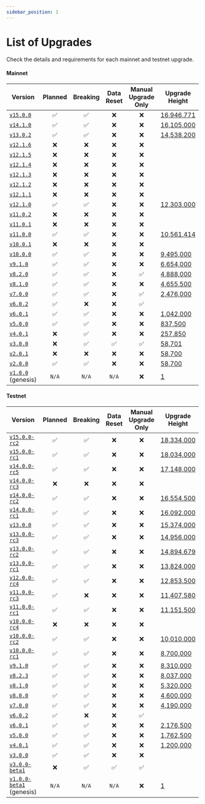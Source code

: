 ```yaml
---
sidebar_position: 1
---
```


# List of Upgrades

Check the details and requirements for each mainnet and testnet upgrade.

#### Mainnet

| Version                                                                  | Planned | Breaking | Data Reset | Manual Upgrade Only | Upgrade Height                                             |
| ------------------------------------------------------------------------ | :-----: | :------: | :--------: | :-----------------: | ---------------------------------------------------------- |
| [`v15.0.0`](https://github.com/evmos/evmos/releases/tag/v15.0.0)         |   ✅    |    ✅    |     ❌     |         ❌          | [16,946,771](https://www.mintscan.io/evmos/blocks/16946771) |
| [`v14.1.0`](https://github.com/evmos/evmos/releases/tag/v14.1.0)         |   ✅    |    ✅    |     ❌     |         ❌          | [16,105,000](https://www.mintscan.io/evmos/blocks/16105000) |
| [`v13.0.2`](https://github.com/evmos/evmos/releases/tag/v13.0.2)         |   ✅    |    ✅    |     ❌     |         ❌          | [14,538,200](https://www.mintscan.io/evmos/blocks/14538200) |
| [`v12.1.6`](https://github.com/evmos/evmos/releases/tag/v12.1.6)         |   ❌    |    ❌    |     ❌     |         ❌          |                                                             |
| [`v12.1.5`](https://github.com/evmos/evmos/releases/tag/v12.1.5)         |   ❌    |    ❌    |     ❌     |         ❌          |                                                             |
| [`v12.1.4`](https://github.com/evmos/evmos/releases/tag/v12.1.4)         |   ❌    |    ❌    |     ❌     |         ❌          |                                                             |
| [`v12.1.3`](https://github.com/evmos/evmos/releases/tag/v12.1.3)         |   ❌    |    ❌    |     ❌     |         ❌          |                                                             |
| [`v12.1.2`](https://github.com/evmos/evmos/releases/tag/v12.1.2)         |   ❌    |    ❌    |     ❌     |         ❌          |                                                             |
| [`v12.1.1`](https://github.com/evmos/evmos/releases/tag/v12.1.1)         |   ❌    |    ❌    |     ❌     |         ❌          |                                                             |
| [`v12.1.0`](https://github.com/evmos/evmos/releases/tag/v12.1.0)         |   ✅    |    ✅    |     ❌     |         ❌          | [12,303,000](https://www.mintscan.io/evmos/blocks/12303000) |
| [`v11.0.2`](https://github.com/evmos/evmos/releases/tag/v11.0.2)         |   ❌    |    ❌    |     ❌     |         ❌          |                                                             |
| [`v11.0.1`](https://github.com/evmos/evmos/releases/tag/v11.0.1)         |   ❌    |    ❌    |     ❌     |         ❌          |                                                             |
| [`v11.0.0`](https://github.com/evmos/evmos/releases/tag/v11.0.0)         |   ✅    |    ✅    |     ❌     |         ❌          | [10,561,414](https://www.mintscan.io/evmos/blocks/10561414) |
| [`v10.0.1`](https://github.com/evmos/evmos/releases/tag/v10.0.1)         |   ❌    |    ❌    |     ❌     |         ❌          |                                                             |
| [`v10.0.0`](https://github.com/evmos/evmos/releases/tag/v10.0.0)         |   ✅    |    ✅    |     ❌     |         ❌          | [9,495,000](https://www.mintscan.io/evmos/blocks/9495000)   |
| [`v9.1.0`](https://github.com/evmos/evmos/releases/tag/v9.1.0)           |   ✅    |    ✅    |     ❌     |         ❌          | [6,654,000](https://www.mintscan.io/evmos/blocks/6654000)   |
| [`v8.2.0`](https://github.com/evmos/evmos/releases/tag/v8.2.0)           |   ✅    |    ✅    |     ❌     |         ✅          | [4,888,000](https://www.mintscan.io/evmos/blocks/4888000)   |
| [`v8.1.0`](https://github.com/evmos/evmos/releases/tag/v8.1.0)           |   ✅    |    ✅    |     ❌     |         ❌          | [4,655,500](https://www.mintscan.io/evmos/blocks/4655500)   |
| [`v7.0.0`](https://github.com/evmos/evmos/releases/tag/v7.0.0)           |   ✅    |    ✅    |     ❌     |         ✅          | [2,476,000](https://www.mintscan.io/evmos/blocks/2476000)   |
| [`v6.0.2`](https://github.com/evmos/evmos/releases/tag/v6.0.2)           |   ✅    |    ❌    |     ❌     |         ✅          |                                                             |
| [`v6.0.1`](https://github.com/evmos/evmos/releases/tag/v6.0.1)           |   ✅    |    ✅    |     ❌     |         ❌          | [1,042,000](https://www.mintscan.io/evmos/blocks/1042000)   |
| [`v5.0.0`](https://github.com/evmos/evmos/releases/tag/v5.0.0)           |   ✅    |    ✅    |     ❌     |         ❌          | [837,500](https://www.mintscan.io/evmos/blocks/837500)      |
| [`v4.0.1`](https://github.com/evmos/evmos/releases/tag/v4.0.1)           |   ❌    |    ✅    |     ❌     |         ❌          | [257,850](https://www.mintscan.io/evmos/blocks/257850)      |
| [`v3.0.0`](https://github.com/evmos/evmos/releases/tag/v3.0.0)           |   ❌    |    ✅    |     ✅     |         ✅          | [58,701](https://www.mintscan.io/evmos/blocks/58701)        |
| [`v2.0.1`](https://github.com/evmos/evmos/releases/tag/v2.0.1)           |   ❌    |    ❌    |     ❌     |         ❌          | [58,700](https://www.mintscan.io/evmos/blocks/58700)        |
| [`v2.0.0`](https://github.com/evmos/evmos/releases/tag/v2.0.0)           |   ✅    |    ✅    |     ❌     |         ❌          | [58,700](https://www.mintscan.io/evmos/blocks/58700)        |
| [`v1.0.0`](https://github.com/evmos/evmos/releases/tag/v1.0.0) (genesis) |  `N/A`  |  `N/A`   |   `N/A`   |         ❌          | [1](https://www.mintscan.io/evmos/blocks/1)                 |

#### Testnet

| Version                                                                              | Planned | Breaking | Data Reset | Manual Upgrade Only | Upgrade Height                                                             |
|--------------------------------------------------------------------------------------| :-----: | :------: | :--------: | :-----------------: |--------------------------------------------------------------------------- |
| [`v15.0.0-rc2`](https://github.com/evmos/evmos/releases/tag/v15.0.0-rc2)             |    ✅    |    ✅     |     ❌      |          ❌          | [18,334,000](https://testnet.mintscan.io/evmos-testnet/blocks/18334000) |
| [`v15.0.0-rc1`](https://github.com/evmos/evmos/releases/tag/v15.0.0-rc1)             |    ✅    |    ✅     |     ❌      |          ❌          | [18,034,000](https://testnet.mintscan.io/evmos-testnet/blocks/18034000) |
| [`v14.0.0-rc5`](https://github.com/evmos/evmos/releases/tag/v14.0.0-rc5)             |    ✅    |    ✅     |     ❌      |          ❌          | [17,148,000](https://testnet.mintscan.io/evmos-testnet/blocks/17148000) |
| [`v14.0.0-rc3`](https://github.com/evmos/evmos/releases/tag/v14.0.0-rc3)             |    ❌    |    ❌     |     ❌      |          ❌          |                                                                         |
| [`v14.0.0-rc2`](https://github.com/evmos/evmos/releases/tag/v14.0.0-rc2)             |    ✅    |    ✅     |     ❌      |          ❌          | [16,554,500](https://testnet.mintscan.io/evmos-testnet/blocks/16554500) |
| [`v14.0.0-rc1`](https://github.com/evmos/evmos/releases/tag/v14.0.0-rc1)             |    ✅    |    ✅     |     ❌      |          ❌          | [16,092,000](https://testnet.mintscan.io/evmos-testnet/blocks/16092000) |
| [`v13.0.0`](https://github.com/evmos/evmos/releases/tag/v13.0.0)                     |    ✅    |    ✅     |     ❌      |          ❌          | [15,374,000](https://testnet.mintscan.io/evmos-testnet/blocks/15374000) |
| [`v13.0.0-rc3`](https://github.com/evmos/evmos/releases/tag/v13.0.0-rc3)             |    ✅    |    ✅     |     ❌      |          ❌          | [14,956,000](https://testnet.mintscan.io/evmos-testnet/blocks/14956000) |
| [`v13.0.0-rc2`](https://github.com/evmos/evmos/releases/tag/v13.0.0-rc2)             |    ✅    |    ✅     |     ❌      |          ❌          | [14,894,679](https://testnet.mintscan.io/evmos-testnet/blocks/14894679) |
| [`v13.0.0-rc1`](https://github.com/evmos/evmos/releases/tag/v13.0.0-rc1)             |    ✅    |    ✅     |     ❌      |          ❌          | [13,824,000](https://testnet.mintscan.io/evmos-testnet/blocks/13824000) |
| [`v12.0.0-rc4`](https://github.com/evmos/evmos/releases/tag/v12.0.0-rc4)             |    ✅    |    ✅     |     ❌      |          ❌          | [12,853,500](https://testnet.mintscan.io/evmos-testnet/blocks/12853500) |
| [`v11.0.0-rc3`](https://github.com/evmos/evmos/releases/tag/v11.0.0-rc3)             |    ✅    |    ❌     |     ❌      |          ❌          | [11,407,580](https://testnet.mintscan.io/evmos-testnet/blocks/11407580) |
| [`v11.0.0-rc1`](https://github.com/evmos/evmos/releases/tag/v11.0.0-rc1)             |    ✅    |    ✅     |     ❌      |          ❌          | [11,151,500](https://testnet.mintscan.io/evmos-testnet/blocks/11151500) |
| [`v10.0.0-rc4`](https://github.com/evmos/evmos/releases/tag/v10.0.0-rc4)             |    ❌    |    ❌     |     ❌      |          ❌          |                                                                         |
| [`v10.0.0-rc2`](https://github.com/evmos/evmos/releases/tag/v10.0.0-rc2)             |    ✅    |    ✅     |     ❌      |          ❌          | [10,010,000](https://testnet.mintscan.io/evmos-testnet/blocks/10010000) |
| [`v10.0.0-rc1`](https://github.com/evmos/evmos/releases/tag/v10.0.0-rc1)             |    ✅    |    ✅     |     ❌      |          ❌          | [8,700,000](https://testnet.mintscan.io/evmos-testnet/blocks/8700000)   |
| [`v9.1.0`](https://github.com/evmos/evmos/releases/tag/v9.1.0)                       |    ✅    |    ✅     |     ❌      |          ❌          | [8,310,000](https://testnet.mintscan.io/evmos-testnet/blocks/8310000)   |
| [`v8.2.3`](https://github.com/evmos/evmos/releases/tag/v8.2.3)                       |    ✅    |    ✅     |     ❌      |          ❌          | [8,037,000](https://testnet.mintscan.io/evmos-testnet/blocks/8037000)   |
| [`v8.1.0`](https://github.com/evmos/evmos/releases/tag/v8.1.0)                       |    ✅    |    ✅     |     ❌      |          ❌          | [5,320,000](https://testnet.mintscan.io/evmos-testnet/blocks/5320000)   |
| [`v8.0.0`](https://github.com/evmos/evmos/releases/tag/v8.0.0)                       |    ✅    |    ✅     |     ❌      |          ❌          | [4,600,000](https://testnet.mintscan.io/evmos-testnet/blocks/4600000)   |
| [`v7.0.0`](https://github.com/evmos/evmos/releases/tag/v7.0.0)                       |    ✅    |    ✅     |     ❌      |          ❌          | [4,190,000](https://testnet.mintscan.io/evmos-testnet/blocks/4190000)   |
| [`v6.0.2`](https://github.com/evmos/evmos/releases/tag/v6.0.2)                       |    ✅    |    ❌     |     ❌      |          ✅          |                                                                         |
| [`v6.0.1`](https://github.com/evmos/evmos/releases/tag/v6.0.1)                       |    ✅    |    ✅     |     ❌      |          ❌          | [2,176,500](https://testnet.mintscan.io/evmos-testnet/blocks/2176500)   |
| [`v5.0.0`](https://github.com/evmos/evmos/releases/tag/v5.0.0)                       |    ✅    |    ✅     |     ❌      |          ❌          | [1,762,500](https://testnet.mintscan.io/evmos-testnet/blocks/1762500)   |
| [`v4.0.1`](https://github.com/evmos/evmos/releases/tag/v4.0.1)                       |    ✅    |    ✅     |     ❌      |          ❌          | [1,200,000](https://testnet.mintscan.io/evmos-testnet/blocks/1200000)   |
| [`v3.0.0`](https://github.com/evmos/evmos/releases/tag/v3.0.0)                       |    ✅    |    ✅     |     ❌      |          ❌          |                                                                         |
| [`v3.0.0-beta1`](https://github.com/evmos/evmos/releases/tag/v3.0.0-beta1)           |    ❌    |    ✅     |     ✅      |          ✅          |                                                                         |
| [`v1.0.0-beta1`](https://github.com/evmos/evmos/releases/tag/v1.0.0-beta1) (genesis) |  `N/A`  |  `N/A`   |   `N/A`    |          ❌          | [1](https://testnet.mintscan.io/evmos-testnet/blocks/1)                   |
